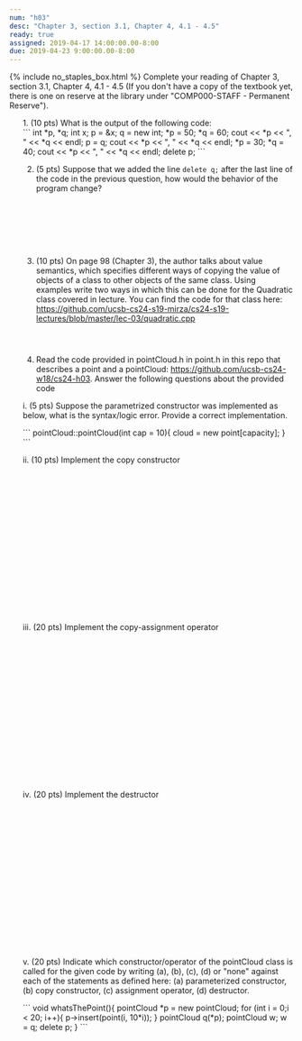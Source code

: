 ```yaml
---
num: "h03"
desc: "Chapter 3, section 3.1, Chapter 4, 4.1 - 4.5"
ready: true
assigned: 2019-04-17 14:00:00.00-8:00
due: 2019-04-23 9:00:00.00-8:00
---
```

{% include no_staples_box.html %}
Complete your reading of Chapter 3, section 3.1, Chapter 4, 4.1 - 4.5   (If you don't have a copy of the textbook yet, there is one on reserve at the library under "COMP000-STAFF - Permanent Reserve").

<ol markdown="1">
1. (10 pts) What is the output of the following code:

<div markdown="1">
```
int *p, *q;
int x;
p = &x;
q = new int;
*p = 50;
*q = 60;
cout << *p << ", "   << *q << endl;
p = q;
cout << *p << ", "  <<  *q << endl;
*p = 30;
*q = 40;
cout << *p << ", " << *q << endl;
delete p;
```
</div>

2. (5 pts) Suppose that we added the line <code>delete q;</code> after the last line of the code in the previous question, how would the behavior of the program change? 

<div style="margin-bottom:8em"></div>

3. (10 pts) On page 98 (Chapter 3), the author talks about value semantics, which specifies different ways of copying the value of objects of a class to other objects of the same class. Using examples write two ways in which this can be done for the Quadratic class covered in lecture. You can find the code for that class here: <a href="https://github.com/ucsb-cs24-s19-mirza/cs24-s19-lectures/blob/master/lec-03/quadratic.cpp">https://github.com/ucsb-cs24-s19-mirza/cs24-s19-lectures/blob/master/lec-03/quadratic.cpp</a>

<div style="margin-bottom:4em"></div>

4. Read the code provided in pointCloud.h in point.h in this repo that describes a point and a pointCloud: <a href="https://github.com/ucsb-cs24-w18/cs24-h03">https://github.com/ucsb-cs24-w18/cs24-h03</a>. Answer the following questions about the provided code


i. (5 pts) Suppose the parametrized constructor was implemented as below, what is the syntax/logic error. Provide a correct implementation.
<div markdown="1">
```
pointCloud::pointCloud(int cap = 10){
	cloud = new point[capacity];
}
```
</div>
<div class="pagebreak"></div>

ii. (10 pts) Implement the copy constructor 
<div style="margin-bottom:20em"></div>

iii. (20 pts) Implement the copy-assignment operator
<div style="margin-bottom:20em"></div>

iv. (20 pts) Implement the destructor
<div style="margin-bottom:20em"></div>

v. (20 pts) Indicate which constructor/operator of the pointCloud class is called for the given code by writing (a), (b), (c), (d) or "none" against each of the statements as defined here: (a) parameterized constructor, (b) copy constructor, (c) assignment operator, (d) destructor.  

<div markdown="1">
```
void whatsThePoint(){
	pointCloud *p = new pointCloud;
	for (int i = 0;i < 20; i++){
		p->insert(point(i, 10*i));
	}
	pointCloud q(*p);
	pointCloud w;
	w = q;
	delete p;
}
```
</div>


</ol>
